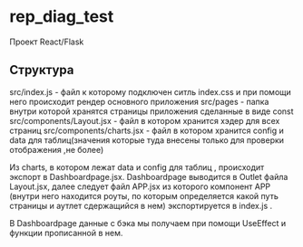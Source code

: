 # rep_diag_test
Проект React/Flask

## Структура
src/index.js - файл к которому подключен ситль index.css и при помощи него происходит рендер основного приложения
src/pages - папка внутри которой хранятся страницы приложения сделанные в виде const
src/components/Layout.jsx - файл в котором хранится хэдер для всех страниц
src/components/charts.jsx - файл в котором хранится config и data для таблиц(значения которые туда внесены только для проверки отображения ,не более)

Из charts, в котором лежат data и config для таблиц , происходит экспорт в Dashboardpage.jsx. Dashboardpage выводится в Outlet файла Layout.jsx, далее следует файл APP.jsx
из которого компонент APP (внутри него находится роуты, по которым определяется какой путь страницы и аутлет сдержащийся в нем) экспортируется в index.js .

В Dashboardpage данные с бэка мы получаем при помощи UseEffect и функции прописанной в нем.

